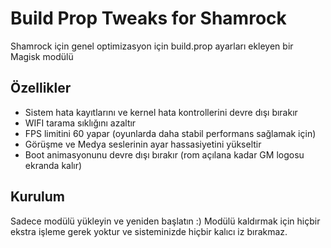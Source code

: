 # Build Prop Tweaks for Shamrock
Shamrock için genel optimizasyon için build.prop ayarları ekleyen bir Magisk modülü

## Özellikler
* Sistem hata kayıtlarını ve kernel hata kontrollerini devre dışı bırakır
* WIFI tarama sıklığını azaltır
* FPS limitini 60 yapar (oyunlarda daha stabil performans sağlamak için)
* Görüşme ve Medya seslerinin ayar hassasiyetini yükseltir
* Boot animasyonunu devre dışı bırakır (rom açılana kadar GM logosu ekranda kalır)

## Kurulum
Sadece modülü yükleyin ve yeniden başlatın :)
Modülü kaldırmak için hiçbir ekstra işleme gerek yoktur ve sisteminizde hiçbir kalıcı iz bırakmaz.
